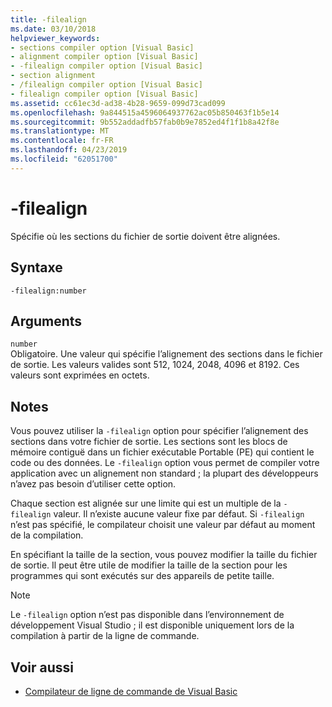 ```yaml
---
title: -filealign
ms.date: 03/10/2018
helpviewer_keywords:
- sections compiler option [Visual Basic]
- alignment compiler option [Visual Basic]
- -filealign compiler option [Visual Basic]
- section alignment
- /filealign compiler option [Visual Basic]
- filealign compiler option [Visual Basic]
ms.assetid: cc61ec3d-ad38-4b28-9659-099d73cad099
ms.openlocfilehash: 9a844515a4596064937762ac05b850463f1b5e14
ms.sourcegitcommit: 9b552addadfb57fab0b9e7852ed4f1f1b8a42f8e
ms.translationtype: MT
ms.contentlocale: fr-FR
ms.lasthandoff: 04/23/2019
ms.locfileid: "62051700"
---
```

# <a name="-filealign"></a>-filealign
Spécifie où les sections du fichier de sortie doivent être alignées.  
  
## <a name="syntax"></a>Syntaxe  
  
```  
-filealign:number  
```  
  
## <a name="arguments"></a>Arguments  
 `number`  
 Obligatoire. Une valeur qui spécifie l’alignement des sections dans le fichier de sortie. Les valeurs valides sont 512, 1024, 2048, 4096 et 8192. Ces valeurs sont exprimées en octets.  
  
## <a name="remarks"></a>Notes  
 Vous pouvez utiliser la `-filealign` option pour spécifier l’alignement des sections dans votre fichier de sortie. Les sections sont les blocs de mémoire contiguë dans un fichier exécutable Portable (PE) qui contient le code ou des données. Le `-filealign` option vous permet de compiler votre application avec un alignement non standard ; la plupart des développeurs n’avez pas besoin d’utiliser cette option.  
  
 Chaque section est alignée sur une limite qui est un multiple de la `-filealign` valeur. Il n’existe aucune valeur fixe par défaut. Si `-filealign` n’est pas spécifié, le compilateur choisit une valeur par défaut au moment de la compilation.  
  
 En spécifiant la taille de la section, vous pouvez modifier la taille du fichier de sortie. Il peut être utile de modifier la taille de la section pour les programmes qui sont exécutés sur des appareils de petite taille.  
  
> [!NOTE]
>  Le `-filealign` option n’est pas disponible dans l’environnement de développement Visual Studio ; il est disponible uniquement lors de la compilation à partir de la ligne de commande.  
  
## <a name="see-also"></a>Voir aussi

- [Compilateur de ligne de commande de Visual Basic](../../../visual-basic/reference/command-line-compiler/index.md)
